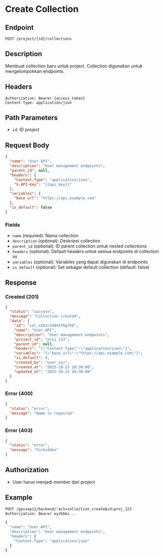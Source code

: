 # Create Collection

## Endpoint
`POST /project/{id}/collections`

## Description
Membuat collection baru untuk project. Collection digunakan untuk mengelompokkan endpoints.

## Headers
```
Authorization: Bearer {access_token}
Content-Type: application/json
```

## Path Parameters
- `id`: ID project

## Request Body
```json
{
  "name": "User API",
  "description": "User management endpoints",
  "parent_id": null,
  "headers": {
    "Content-Type": "application/json",
    "X-API-Key": "{{api_key}}"
  },
  "variables": {
    "base_url": "https://api.example.com"
  },
  "is_default": false
}
```

### Fields
- `name` (required): Nama collection
- `description` (optional): Deskripsi collection
- `parent_id` (optional): ID parent collection untuk nested collections
- `headers` (optional): Default headers untuk semua endpoints di collection ini
- `variables` (optional): Variables yang dapat digunakan di endpoints
- `is_default` (optional): Set sebagai default collection (default: false)

## Response
### Created (201)
```json
{
  "status": "success",
  "message": "Collection created",
  "data": {
    "id": "col_a1b2c3d4e5f6g7h8",
    "name": "User API",
    "description": "User management endpoints",
    "project_id": "proj_123",
    "parent_id": null,
    "headers": "{\"Content-Type\":\"application/json\"}",
    "variables": "{\"base_url\":\"https://api.example.com\"}",
    "is_default": 0,
    "created_by": "user_xyz",
    "created_at": "2025-10-23 10:30:00",
    "updated_at": "2025-10-23 10:30:00"
  }
}
```

### Error (400)
```json
{
  "status": "error",
  "message": "Name is required"
}
```

### Error (403)
```json
{
  "status": "error",
  "message": "Forbidden"
}
```

## Authorization
- User harus menjadi member dari project

## Example
```bash
POST /gassapi2/backend/?act=collection_create&id=proj_123
Authorization: Bearer eyJhbGc...

{
  "name": "User API",
  "description": "User management endpoints",
  "headers": {
    "Content-Type": "application/json"
  }
}
```
